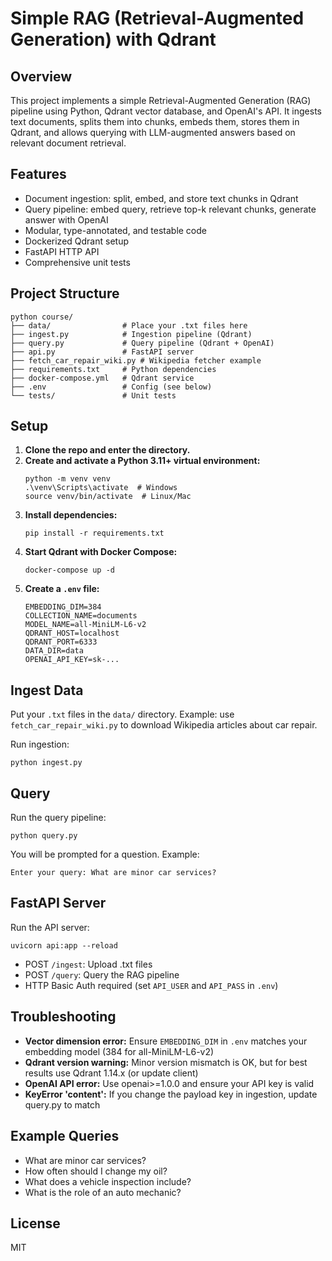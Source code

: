 # Simple RAG (Retrieval-Augmented Generation) with Qdrant

## Overview
This project implements a simple Retrieval-Augmented Generation (RAG) pipeline using Python, Qdrant vector database, and OpenAI's API. It ingests text documents, splits them into chunks, embeds them, stores them in Qdrant, and allows querying with LLM-augmented answers based on relevant document retrieval.

## Features
- Document ingestion: split, embed, and store text chunks in Qdrant
- Query pipeline: embed query, retrieve top-k relevant chunks, generate answer with OpenAI
- Modular, type-annotated, and testable code
- Dockerized Qdrant setup
- FastAPI HTTP API
- Comprehensive unit tests

## Project Structure
```
python course/
├── data/                # Place your .txt files here
├── ingest.py            # Ingestion pipeline (Qdrant)
├── query.py             # Query pipeline (Qdrant + OpenAI)
├── api.py               # FastAPI server
├── fetch_car_repair_wiki.py # Wikipedia fetcher example
├── requirements.txt     # Python dependencies
├── docker-compose.yml   # Qdrant service
├── .env                 # Config (see below)
└── tests/               # Unit tests
```

## Setup
1. **Clone the repo and enter the directory.**
2. **Create and activate a Python 3.11+ virtual environment:**
   ```
   python -m venv venv
   .\venv\Scripts\activate  # Windows
   source venv/bin/activate  # Linux/Mac
   ```
3. **Install dependencies:**
   ```
   pip install -r requirements.txt
   ```
4. **Start Qdrant with Docker Compose:**
   ```
   docker-compose up -d
   ```
5. **Create a `.env` file:**
   ```
   EMBEDDING_DIM=384
   COLLECTION_NAME=documents
   MODEL_NAME=all-MiniLM-L6-v2
   QDRANT_HOST=localhost
   QDRANT_PORT=6333
   DATA_DIR=data
   OPENAI_API_KEY=sk-...
   ```

## Ingest Data
Put your `.txt` files in the `data/` directory. Example: use `fetch_car_repair_wiki.py` to download Wikipedia articles about car repair.

Run ingestion:
```
python ingest.py
```

## Query
Run the query pipeline:
```
python query.py
```
You will be prompted for a question. Example:
```
Enter your query: What are minor car services?
```

## FastAPI Server
Run the API server:
```
uvicorn api:app --reload
```
- POST `/ingest`: Upload .txt files
- POST `/query`: Query the RAG pipeline
- HTTP Basic Auth required (set `API_USER` and `API_PASS` in `.env`)

## Troubleshooting
- **Vector dimension error:** Ensure `EMBEDDING_DIM` in `.env` matches your embedding model (384 for all-MiniLM-L6-v2)
- **Qdrant version warning:** Minor version mismatch is OK, but for best results use Qdrant 1.14.x (or update client)
- **OpenAI API error:** Use openai>=1.0.0 and ensure your API key is valid
- **KeyError 'content':** If you change the payload key in ingestion, update query.py to match

## Example Queries
- What are minor car services?
- How often should I change my oil?
- What does a vehicle inspection include?
- What is the role of an auto mechanic?

## License
MIT

